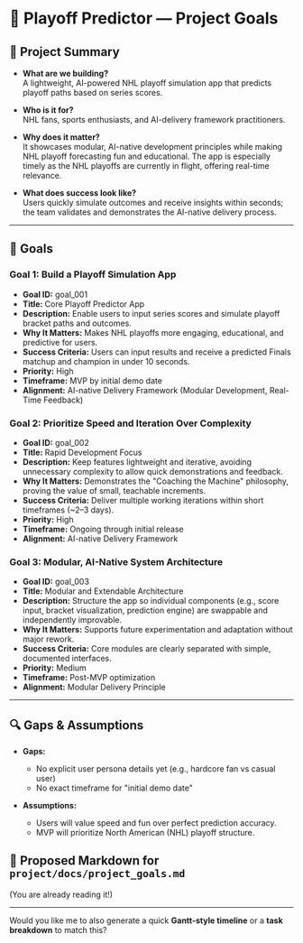 # 🏒 Playoff Predictor — Project Goals

## 🌟 Project Summary
- **What are we building?**  
  A lightweight, AI-powered NHL playoff simulation app that predicts playoff paths based on series scores.

- **Who is it for?**  
  NHL fans, sports enthusiasts, and AI-delivery framework practitioners.

- **Why does it matter?**  
  It showcases modular, AI-native development principles while making NHL playoff forecasting fun and educational. The app is especially timely as the NHL playoffs are currently in flight, offering real-time relevance.

- **What does success look like?**  
  Users quickly simulate outcomes and receive insights within seconds; the team validates and demonstrates the AI-native delivery process.

---

## 🏅 Goals

### Goal 1: Build a Playoff Simulation App
- **Goal ID:** goal_001
- **Title:** Core Playoff Predictor App
- **Description:** Enable users to input series scores and simulate playoff bracket paths and outcomes.
- **Why It Matters:** Makes NHL playoffs more engaging, educational, and predictive for users.
- **Success Criteria:** Users can input results and receive a predicted Finals matchup and champion in under 10 seconds.
- **Priority:** High
- **Timeframe:** MVP by initial demo date
- **Alignment:** AI-native Delivery Framework (Modular Development, Real-Time Feedback)

### Goal 2: Prioritize Speed and Iteration Over Complexity
- **Goal ID:** goal_002
- **Title:** Rapid Development Focus
- **Description:** Keep features lightweight and iterative, avoiding unnecessary complexity to allow quick demonstrations and feedback.
- **Why It Matters:** Demonstrates the "Coaching the Machine" philosophy, proving the value of small, teachable increments.
- **Success Criteria:** Deliver multiple working iterations within short timeframes (~2–3 days).
- **Priority:** High
- **Timeframe:** Ongoing through initial release
- **Alignment:** AI-native Delivery Framework

### Goal 3: Modular, AI-Native System Architecture
- **Goal ID:** goal_003
- **Title:** Modular and Extendable Architecture
- **Description:** Structure the app so individual components (e.g., score input, bracket visualization, prediction engine) are swappable and independently improvable.
- **Why It Matters:** Supports future experimentation and adaptation without major rework.
- **Success Criteria:** Core modules are clearly separated with simple, documented interfaces.
- **Priority:** Medium
- **Timeframe:** Post-MVP optimization
- **Alignment:** Modular Delivery Principle

---

## 🔍 Gaps & Assumptions
- **Gaps:**
  - No explicit user persona details yet (e.g., hardcore fan vs casual user)
  - No exact timeframe for "initial demo date"

- **Assumptions:**
  - Users will value speed and fun over perfect prediction accuracy.
  - MVP will prioritize North American (NHL) playoff structure.


## 📄 Proposed Markdown for `project/docs/project_goals.md`
(You are already reading it!)

---

Would you like me to also generate a quick **Gantt-style timeline** or a **task breakdown** to match this?